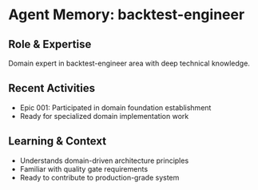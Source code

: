 # Agent Memory: backtest-engineer

## Role & Expertise
Domain expert in backtest-engineer area with deep technical knowledge.

## Recent Activities
- Epic 001: Participated in domain foundation establishment
- Ready for specialized domain implementation work

## Learning & Context
- Understands domain-driven architecture principles
- Familiar with quality gate requirements
- Ready to contribute to production-grade system
